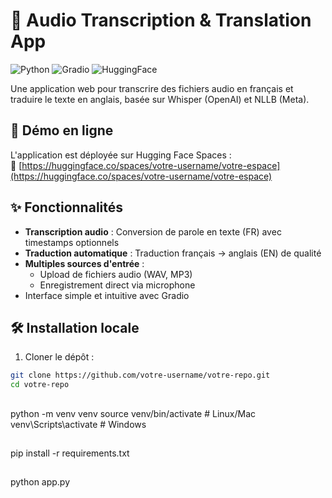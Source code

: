 # 📝 Audio Transcription & Translation App

![Python](https://img.shields.io/badge/Python-3.8+-blue.svg)
![Gradio](https://img.shields.io/badge/Gradio-Interface-orange.svg)
![HuggingFace](https://img.shields.io/badge/Hugging%20Face-Deployed-yellow.svg)

Une application web pour transcrire des fichiers audio en français et traduire le texte en anglais, basée sur Whisper (OpenAI) et NLLB (Meta).

## 🚀 Démo en ligne

L'application est déployée sur Hugging Face Spaces :  
🔗 [https://huggingface.co/spaces/votre-username/votre-espace](https://huggingface.co/spaces/votre-username/votre-espace)

## ✨ Fonctionnalités

- **Transcription audio** : Conversion de parole en texte (FR) avec timestamps optionnels
- **Traduction automatique** : Traduction français → anglais (EN) de qualité
- **Multiples sources d'entrée** :
  - Upload de fichiers audio (WAV, MP3)
  - Enregistrement direct via microphone
- Interface simple et intuitive avec Gradio

## 🛠 Installation locale

1. Cloner le dépôt :
```bash
git clone https://github.com/votre-username/votre-repo.git
cd votre-repo
```

##

python -m venv venv
source venv/bin/activate  # Linux/Mac
venv\Scripts\activate     # Windows

##

pip install -r requirements.txt

##

python app.py
